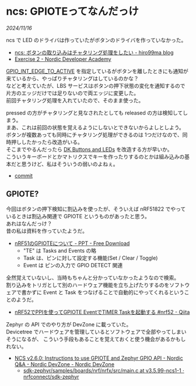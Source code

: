 # ncs: GPIOTEってなんだっけ

_2024/11/16_

ncs で LED のドライバは作っていたがボタンのドライバを作っていなかった。

* [ncs: ボタンの取り込みはチャタリング処理をしたい - hiro99ma blog](https://blog.hirokuma.work/2024/08/20240830-ncs.html)
* [Exercise 2 - Nordic Developer Academy](https://academy.nordicsemi.com/courses/nrf-connect-sdk-fundamentals/lessons/lesson-2-reading-buttons-and-controlling-leds/topic/exercise-2-3/)

[GPIO_INT_EDGE_TO_ACTIVE](https://docs.nordicsemi.com/bundle/ncs-2.6.1/page/zephyr/hardware/peripherals/gpio.html#c.GPIO_INT_EDGE_TO_ACTIVE) を指定しているがボタンを離したときにも通知が来ているから、やっぱりチャタリングはしているのかな？  
などと考えていたが、LBS サービスはボタンの押下状態の変化を通知するので片方のエッジだけでは足りないので両エッジに変更した。  
前回チャタリング処理を入れていたので、そのまま使った。

pressed の方がチャタリングと見なされたとしても released の方は検知してしまう。  
まあ、これは前回の状態を覚えるようにしないとできないからよしとしよう。  
ボタンが複数あっても同時にチャタリング処理ができるのは 1つだけなので、同時押ししたかったら改造がいる。  
そこまでやるんだったら [DK Buttons and LEDs](https://docs.nordicsemi.com/bundle/ncs-2.6.1/page/nrf/libraries/others/dk_buttons_and_leds.html) を改造する方が早いか。  
こういうキーボードとかマトリクスでキーを作ったりするのとかは組み込みの基本だと思うけど、私はそういうの弱いのよねぇ。

* [commit](https://github.com/hirokuma/ncs-recv-sb1602/commit/334bcff5ea2d03770d5f4bbb99395ea170c279ae)

## GPIOTE?

今回はボタンの押下検知に割込みを使ったが、そういえば nRF51822 でやっているときは割込み関連で GPIOTE というものがあったと思う。  
あれはなんだっけ？  
昔の私は資料を作っていたようだ。

* [nRF51のGPIOTEについて - PPT - Free Download](https://www.slideshare.net/slideshow/nrf51-gpiote/49068306)
  * "TE" は Tasks and Events の略
  * Task は、ピンに対して設定する機能(Set / Clear / Toggle)
  * Event は ピンの入力で GPIO DETECT 関連

全然覚えていないし、当時もちゃんと分かっていなかったようなので検索。  
割り込みをトリガとして別のハードウェア機能を立ち上げたりするのをソフトウェアで書かずに Event と Task をつなげることで自動的にやってくれるということのようだ。

* [nRF52でPPIを使ってGPIOTE EventでTIMER Taskを起動する #nrf52 - Qiita](https://qiita.com/yosukek/items/ca0c202bf52c220e48fc)

Zephyr の API でのやり方が DevZone に載っていた。  
Devicetree でハードウェアを管理しているとソフトウェアで全部やってしまいそうになるが、
こういう手段もあることを覚えておくと使う機会があるかもしれない。

* [NCS v2.6.0: Instructions to use GPIOTE and Zephyr GPIO API - Nordic Q&A - Nordic DevZone - Nordic DevZone](https://devzone.nordicsemi.com/f/nordic-q-a/110123/ncs-v2-6-0-instructions-to-use-gpiote-and-zephyr-gpio-api)
  * [sdk-zephyr/samples/boards/nrf/nrfx/src/main.c at v3.5.99-ncs1-1 · nrfconnect/sdk-zephyr](https://github.com/nrfconnect/sdk-zephyr/blob/v3.5.99-ncs1-1/samples/boards/nrf/nrfx/src/main.c)

